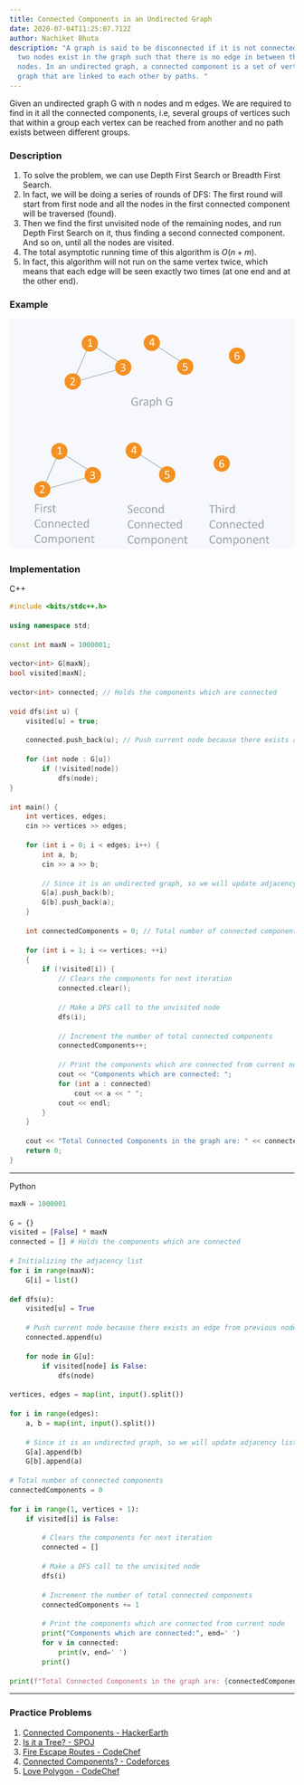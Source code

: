 ```yaml
---
title: Connected Components in an Undirected Graph
date: 2020-07-04T11:25:07.712Z
author: Nachiket Bhuta
description: "A graph is said to be disconnected if it is not connected, i.e. if
  two nodes exist in the graph such that there is no edge in between those
  nodes. In an undirected graph, a connected component is a set of vertices in a
  graph that are linked to each other by paths. "
---
```

Given an undirected graph G with n nodes and m edges. We are required to find in it all the connected components, i.e, several groups of vertices such that within a group each vertex can be reached from another and no path exists between different groups.

### Description

1. To solve the problem, we can use Depth First Search or Breadth First Search.
2. In fact, we will be doing a series of rounds of DFS: The first round will start from first node and all the nodes in the first connected component will be traversed (found). 
3. Then we find the first unvisited node of the remaining nodes, and run Depth First Search on it, thus finding a second connected component. And so on, until all the nodes are visited.
4. The total asymptotic running time of this algorithm is $O(n+m)$.
5. In fact, this algorithm will not run on the same vertex twice, which means that each edge will be seen exactly two times (at one end and at the other end).

### Example

![Connected Components](bdc31b1.jpg "Connected Components")

### Implementation

C++ 

```cpp
#include <bits/stdc++.h>

using namespace std;

const int maxN = 1000001;

vector<int> G[maxN];
bool visited[maxN];

vector<int> connected; // Holds the components which are connected

void dfs(int u) {
	visited[u] = true;

	connected.push_back(u); // Push current node because there exists an edge from previous node

	for (int node : G[u])
		if (!visited[node])
			dfs(node);
}

int main() {
	int vertices, edges;
	cin >> vertices >> edges;

	for (int i = 0; i < edges; i++) {
		int a, b;
		cin >> a >> b;

		// Since it is an undirected graph, so we will update adjacency list of both nodes
		G[a].push_back(b);
		G[b].push_back(a);
	}

	int connectedComponents = 0; // Total number of connected components

	for (int i = 1; i <= vertices; ++i)
	{
		if (!visited[i]) {
			// Clears the components for next iteration
			connected.clear();

			// Make a DFS call to the unvisited node
			dfs(i);

			// Increment the number of total connected components
			connectedComponents++;

			// Print the components which are connected from current node
			cout << "Components which are connected: ";
			for (int a : connected)
				cout << a << " ";
			cout << endl;
		}
	}

	cout << "Total Connected Components in the graph are: " << connectedComponents << endl;
	return 0;
}
```

- - -

Python

```python
maxN = 1000001

G = {}
visited = [False] * maxN
connected = [] # Holds the components which are connected

# Initializing the adjacency list
for i in range(maxN):
    G[i] = list()

def dfs(u):
    visited[u] = True

    # Push current node because there exists an edge from previous node
    connected.append(u)
    
    for node in G[u]:
        if visited[node] is False:
            dfs(node)

vertices, edges = map(int, input().split())

for i in range(edges):
    a, b = map(int, input().split())

    # Since it is an undirected graph, so we will update adjacency list of both nodes
    G[a].append(b)
    G[b].append(a)

# Total number of connected components
connectedComponents = 0

for i in range(1, vertices + 1):
    if visited[i] is False:
        
        # Clears the components for next iteration
        connected = []
        
        # Make a DFS call to the unvisited node
        dfs(i)

        # Increment the number of total connected components
        connectedComponents += 1

        # Print the components which are connected from current node
        print("Components which are connected:", end=' ')
        for v in connected:
            print(v, end=' ')
        print()

print(f"Total Connected Components in the graph are: {connectedComponents}")
```

- - -

### Practice Problems

1. [Connected Components - HackerEarth](https://www.hackerearth.com/problem/algorithm/connected-components-in-a-graph/description/)
2. [Is it a Tree? - SPOJ](https://www.spoj.com/problems/PT07Z/en/)
3. [Fire Escape Routes - CodeChef](https://www.codechef.com/problems/FIRESC)
4. [Connected Components? - Codeforces](https://codeforces.com/problemset/problem/920/E)
5. [Love Polygon - CodeChef](https://www.codechef.com/problems/LVPOL)